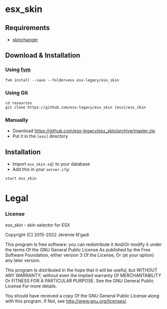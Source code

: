 # esx_skin

## Requirements
- [skinchanger](https://github.com/esx-legacy/skinchanger)

## Download & Installation

### Using [fvm](https://github.com/qlaffont/fvm-installer)
```
fvm install --save --folder=esx esx-legacy/esx_skin
```

### Using Git
```
cd resources
git clone https://github.com/esx-legacy/esx_skin [esx]/esx_skin
```

### Manually
- Download https://github.com/esx-legacy/esx_skin/archive/master.zip
- Put it in the `[esx]` directory

## Installation
- Import `esx_skin.sql` to your database
- Add this in your `server.cfg`:

```
start esx_skin
```

# Legal
### License
esx_skin - skin selector for ESX

Copyright (C) 2015-2022 Jérémie N'gadi

This program Is free software: you can redistribute it And/Or modify it under the terms Of the GNU General Public License As published by the Free Software Foundation, either version 3 Of the License, Or (at your option) any later version.

This program Is distributed In the hope that it will be useful, but WITHOUT ANY WARRANTY; without even the implied warranty Of MERCHANTABILITY Or FITNESS FOR A PARTICULAR PURPOSE. See the GNU General Public License For more details.

You should have received a copy Of the GNU General Public License along with this program. If Not, see http://www.gnu.org/licenses/.

